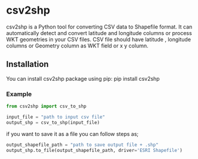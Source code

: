 # csv2shp

csv2shp is a Python tool for converting CSV data to Shapefile format. It can automatically detect and convert latitude and longitude columns or process WKT geometries in your CSV files. CSV file should have latitude , longitude columns or Geometry column as WKT field or x y column.

## Installation

You can install csv2shp package using pip:
pip install csv2shp

### Example

```python
from csv2shp import csv_to_shp

input_file = "path to input csv file"
output_shp = csv_to_shp(input_file)
```

if you want to save it as a file you can follow steps as;

```python
output_shapefile_path = "path to save output file + .shp"
output_shp.to_file(output_shapefile_path, driver='ESRI Shapefile')
```
